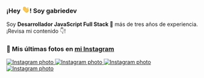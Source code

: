 <h3>¡Hey <img src="https://raw.githubusercontent.com/ABSphreak/ABSphreak/master/gifs/Hi.gif" width="20px" decondig="async">! Soy gabriedev</h3>

<p>Soy <strong>Desarrollador JavaScript Full Stack 🚀</strong> más de tres años de experiencia.<br />¡Revisa mi contenido 👇!</p>

### 📸 Mis últimas fotos en [mi Instagram](https://instagram.com/gabrie.dev)


<a href='https://instagram.com/p/CzMY3lzxgmx' target='_blank'>
  <img width='20%' src='https://scontent-lhr6-1.cdninstagram.com/v/t51.2885-15/398916226_819142863293745_2426123683154743297_n.webp?stp=dst-jpg_e35&_nc_ht=scontent-lhr6-1.cdninstagram.com&_nc_cat=109&_nc_ohc=ZyjuPIu42tEAX8LKSef&edm=APU89FABAAAA&ccb=7-5&oh=00_AfCvkNXqsrYuK3lc684_XM-_wt10o3OWaohEf1UOeeGcWg&oe=6574B429&_nc_sid=bc0c2c' alt='Instagram photo' />
</a>
<a href='https://instagram.com/p/CygbQv4uqxM' target='_blank'>
  <img width='20%' src='https://scontent-lhr6-1.cdninstagram.com/v/t51.2885-15/391525959_236593062741789_5868561716480810596_n.webp?stp=dst-jpg_e35&_nc_ht=scontent-lhr6-1.cdninstagram.com&_nc_cat=109&_nc_ohc=cqD_77kl8EQAX8trFBP&edm=APU89FABAAAA&ccb=7-5&oh=00_AfAf7_UT_h9QrfOU4lXvrsjNr7VE6TeVPq6SreUSfuC_5A&oe=6574C0E5&_nc_sid=bc0c2c' alt='Instagram photo' />
</a>
<a href='https://instagram.com/p/CxTmOF6vN8M' target='_blank'>
  <img width='20%' src='https://scontent-lhr6-1.cdninstagram.com/v/t51.2885-15/378565944_323878180141713_8920720304536029091_n.jpg?stp=dst-jpg_e15&_nc_ht=scontent-lhr6-1.cdninstagram.com&_nc_cat=109&_nc_ohc=gYOW3pTRE4EAX9Y-8xW&edm=APU89FABAAAA&ccb=7-5&oh=00_AfDU-oEs-CwcvYRb_QxfkwsvJOSDftwNgaQGicQUAp4zxA&oe=6575AD58&_nc_sid=bc0c2c' alt='Instagram photo' />
</a>
<a href='https://instagram.com/p/CxLlYVlupp3' target='_blank'>
  <img width='20%' src='https://scontent-lhr8-2.cdninstagram.com/v/t51.2885-15/377997579_196784406648750_7872949112471886655_n.webp?stp=dst-jpg_e35&_nc_ht=scontent-lhr8-2.cdninstagram.com&_nc_cat=106&_nc_ohc=m0eD0Nqp7WcAX_Spf1c&edm=APU89FABAAAA&ccb=7-5&oh=00_AfBgDVdh-LKCBsgNR-PoDtplbtr-qpoG4TBb-gQ4HGYcvw&oe=6575185B&_nc_sid=bc0c2c' alt='Instagram photo' />
</a>
